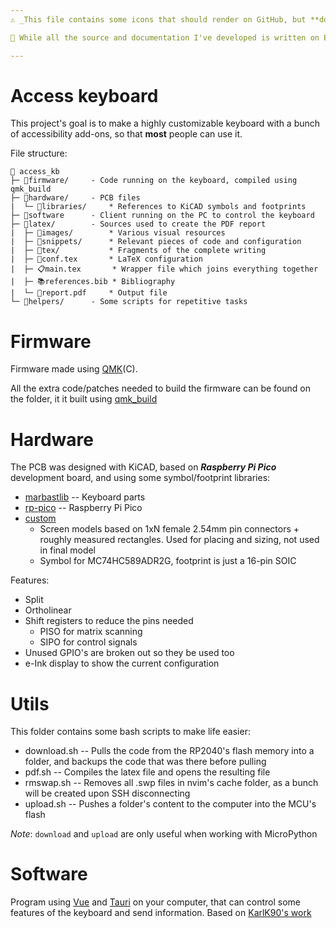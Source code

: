 ```yaml
---
⚠️ _This file contains some icons that should render on GitHub, but **don't worry!** if they don't_

📝 While all the source and documentation I've developed is written on English, the report is on Spanish to be presented at my University, I might translate it on the future

---
```


Access keyboard
===============
This project's goal is to make a highly customizable keyboard with a bunch of accessibility add-ons, so that **most** people can use it.

File structure:
```
📂 access_kb
├─ 📂firmware/     - Code running on the keyboard, compiled using qmk_build
├─ 📂hardware/     - PCB files
|  └─ 📂libraries/     * References to KiCAD symbols and footprints 
├─ 📂software      - Client running on the PC to control the keyboard
├─ 📂latex/        - Sources used to create the PDF report
|  ├─ 📂images/        * Various visual resources 
|  ├─ 📂snippets/      * Relevant pieces of code and configuration
|  ├─ 📂tex/           * Fragments of the complete writing
|  ├─ 🔨conf.tex       * LaTeX configuration
|  ├─ 📋main.tex       * Wrapper file which joins everything together 
|  ├─ 📚references.bib * Bibliography
|  └─ 📖report.pdf     * Output file 
└─ 📂helpers/      - Some scripts for repetitive tasks
```


Firmware
========
Firmware made using [QMK](https://github.com/qmk/qmk_firmware)(C).

All the extra code/patches needed to build the firmware can be found on the folder, it it built using [qmk_build](https://github.com/elpekenin/qmk_build)


Hardware
========
The PCB was designed with KiCAD, based on ***Raspberry Pi Pico*** development board, and using some symbol/footprint libraries:
- [marbastlib](https://github.com/ebastler/marbastlib) -- Keyboard parts
- [rp-pico](https://github.com/ncarandini/KiCad-RP-Pico/) -- Raspberry Pi Pico
- [custom](./hardware/libraries/my_components.pretty/)
   - Screen models based on 1xN female 2.54mm pin connectors + roughly measured rectangles. Used for placing and sizing, not used in final model
   - Symbol for MC74HC589ADR2G, footprint is just a 16-pin SOIC

Features:
- Split
- Ortholinear
- Shift registers to reduce the pins needed
  - PISO for matrix scanning
  - SIPO for control signals
- Unused GPIO's are broken out so they be used too
- e-Ink display to show the current configuration


Utils
=====
This folder contains some bash scripts to make life easier:
- download.sh -- Pulls the code from the RP2040's flash memory into a folder, and backups the code that was there before pulling 
- pdf.sh      -- Compiles the latex file and opens the resulting file
- rmswap.sh   -- Removes all .swp files in nvim's cache folder, as a bunch will be created upon SSH disconnecting 
- upload.sh   -- Pushes a folder's content to the computer into the MCU's flash

*Note*: `download` and `upload` are only useful when working with MicroPython


Software 
========
Program using [Vue](https://vuejs.org/) and [Tauri](https://tauri.app/) on your computer, that can control some features of the keyboard and send information. Based on [KarlK90's work](https://github.com/qmk/qmk_xap)

